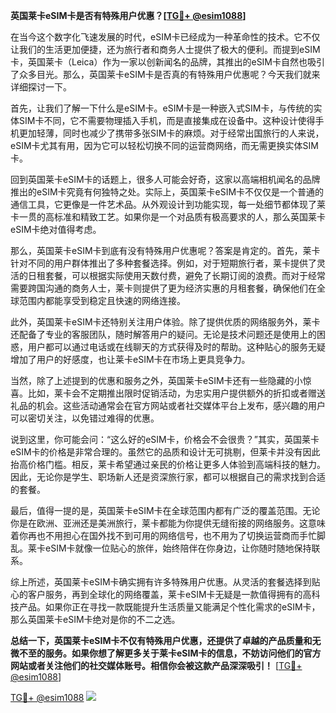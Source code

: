 **英国莱卡eSIM卡是否有特殊用户优惠？[[TG💪+ @esim1088](https://t.me/s/esim1088)]**

在当今这个数字化飞速发展的时代，eSIM卡已经成为一种革命性的技术。它不仅让我们的生活更加便捷，还为旅行者和商务人士提供了极大的便利。而提到eSIM卡，英国莱卡（Leica）作为一家以创新闻名的品牌，其推出的eSIM卡自然也吸引了众多目光。那么，英国莱卡eSIM卡是否真的有特殊用户优惠呢？今天我们就来详细探讨一下。

首先，让我们了解一下什么是eSIM卡。eSIM卡是一种嵌入式SIM卡，与传统的实体SIM卡不同，它不需要物理插入手机，而是直接集成在设备中。这种设计使得手机更加轻薄，同时也减少了携带多张SIM卡的麻烦。对于经常出国旅行的人来说，eSIM卡尤其有用，因为它可以轻松切换不同的运营商网络，而无需更换实体SIM卡。

回到英国莱卡eSIM卡的话题上，很多人可能会好奇，这家以高端相机闻名的品牌推出的eSIM卡究竟有何独特之处。实际上，英国莱卡eSIM卡不仅仅是一个普通的通信工具，它更像是一件艺术品。从外观设计到功能实现，每一处细节都体现了莱卡一贯的高标准和精致工艺。如果你是一个对品质有极高要求的人，那么英国莱卡eSIM卡绝对值得考虑。

那么，英国莱卡eSIM卡到底有没有特殊用户优惠呢？答案是肯定的。首先，莱卡针对不同的用户群体推出了多种套餐选择。例如，对于短期旅行者，莱卡提供了灵活的日租套餐，可以根据实际使用天数付费，避免了长期订阅的浪费。而对于经常需要跨国沟通的商务人士，莱卡则提供了更为经济实惠的月租套餐，确保他们在全球范围内都能享受到稳定且快速的网络连接。

此外，英国莱卡eSIM卡还特别关注用户体验。除了提供优质的网络服务外，莱卡还配备了专业的客服团队，随时解答用户的疑问。无论是技术问题还是使用上的困惑，用户都可以通过电话或在线聊天的方式获得及时的帮助。这种贴心的服务无疑增加了用户的好感度，也让莱卡eSIM卡在市场上更具竞争力。

当然，除了上述提到的优惠和服务之外，英国莱卡eSIM卡还有一些隐藏的小惊喜。比如，莱卡会不定期推出限时促销活动，为忠实用户提供额外的折扣或者赠送礼品的机会。这些活动通常会在官方网站或者社交媒体平台上发布，感兴趣的用户可以密切关注，以免错过难得的优惠。

说到这里，你可能会问：“这么好的eSIM卡，价格会不会很贵？”其实，英国莱卡eSIM卡的价格是非常合理的。虽然它的品质和设计无可挑剔，但莱卡并没有因此抬高价格门槛。相反，莱卡希望通过亲民的价格让更多人体验到高端科技的魅力。因此，无论你是学生、职场新人还是资深旅行家，都可以根据自己的需求找到合适的套餐。

最后，值得一提的是，英国莱卡eSIM卡在全球范围内都有广泛的覆盖范围。无论你是在欧洲、亚洲还是美洲旅行，莱卡都能为你提供无缝衔接的网络服务。这意味着你再也不用担心在国外找不到可用的网络信号，也不用为了切换运营商而手忙脚乱。莱卡eSIM卡就像一位贴心的旅伴，始终陪伴在你身边，让你随时随地保持联系。

综上所述，英国莱卡eSIM卡确实拥有许多特殊用户优惠。从灵活的套餐选择到贴心的客户服务，再到全球化的网络覆盖，莱卡eSIM卡无疑是一款值得拥有的高科技产品。如果你正在寻找一款既能提升生活质量又能满足个性化需求的eSIM卡，那么英国莱卡eSIM卡绝对是你的不二之选。

**总结一下，英国莱卡eSIM卡不仅有特殊用户优惠，还提供了卓越的产品质量和无微不至的服务。如果你想了解更多关于莱卡eSIM卡的信息，不妨访问他们的官方网站或者关注他们的社交媒体账号。相信你会被这款产品深深吸引！** [[TG💪+ @esim1088](https://t.me/s/esim1088)]

[TG💪+ @esim1088](https://t.me/s/esim1088) ![](https://i.postimg.cc/4NQfJmqS/Snipaste-2025-05-13-00-14-12.png)
